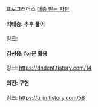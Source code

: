 프로그래머스 [대충 만든 자판](https://school.programmers.co.kr/learn/courses/30/lessons/160586)<br>

#### 최태승: 추후 풀이
링크: 

#### 김선웅: for문 활용
링크: https://dndenf.tistory.com/14

#### 의진: 구현
링크: https://uijin.tistory.com/58

